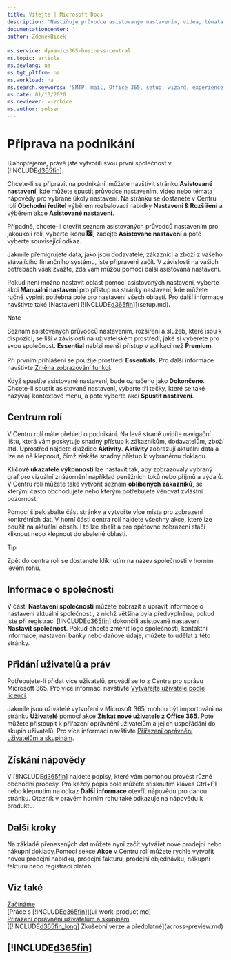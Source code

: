 ```yaml
---
title: Vítejte | Microsoft Docs
description: 'Nastiňuje průvodce asistovaným nastavením, videa, témata nápovědy a okna, které lze použít k přípravě na podnikání v Business Central.'
documentationcenter: ''
author: ZdenekBicek

ms.service: dynamics365-business-central
ms.topic: article
ms.devlang: na
ms.tgt_pltfrm: na
ms.workload: na
ms.search.keywords: 'SMTP, mail, Office 365, setup, wizard, experience'
ms.date: 01/10/2020
ms.reviewer: v-zdbice
ms.author: solsen
---
```

# Příprava na podnikání

Blahopřejeme, právě jste vytvořili svou první společnost v [!INCLUDE[d365fin](includes/d365fin_md.md)].

Chcete-li se připravit na podnikání, můžete navštívit stránku **Asistované nastavení**, kde můžete spustit průvodce nastavením, videa nebo témata nápovědy pro vybrané úkoly nastavení. Na stránku se dostanete v Centru rolí **Obchodní ředitel** výběrem rozbalovací nabídky **Nastavení & Rozšíření** a výběrem akce **Asistované nastavení**.

Případně, chcete-li otevřít seznam asistovaných průvodců nastavením pro jakoukoli roli, vyberte ikonu ![Lightbulb that opens the Tell Me feature](media/ui-search/search_small.png "Řekněte mi, co chcete dělat"), zadejte **Asistované nastavení** a poté vyberte související odkaz.

Jakmile přemigrujete data, jako jsou dodavatelé, zákazníci a zboží z vašeho stávajícího finančního systému, jste připraveni začít. V závislosti na vašich potřebách však zvažte, zda vám můžou pomoci další asistovaná nastavení.

Pokud není možno nastavit oblast pomocí asistovaných nastavení, vyberte akci **Manuální nastavení** pro přístup na stránky nastavení, kde můžete ručně vyplnit potřebná pole pro nastavení všech oblastí. Pro další informace navštivte také [Nastavení [!INCLUDE[d365fin](includes/d365fin_md.md)]](setup.md).

> [!NOTE]  
> Seznam asistovaných průvodců nastavením, rozšíření a služeb, které jsou k dispozici, se liší v závislosti na uživatelském prostředí, jaké si vyberete pro svou společnost. **Essential** nabízí menší přístup v aplikaci než **Premium**.<br /><br />
> Při prvním přihlášení se použije prostředí **Essentials**. Pro další informace navštivte [Změna zobrazování funkcí](ui-experiences.md).

Když spustíte asistované nastavení, bude označeno jako **Dokončeno**. Chcete-li spustit asistované nastavení, vyberte tři tečky, které se také nazývají kontextové menu, a poté vyberte akci **Spustit nastavení**.

## Centrum rolí
V Centru rolí máte přehled o podnikání. Na levé straně uvidíte navigační lištu, která vám poskytuje snadný přístup k zákazníkům, dodavatelům, zboží atd. Uprostřed najdete dlaždice **Aktivity**. **Aktivity** zobrazují aktuální data a lze na ně klepnout, čímž získáte snadný přístup k vybranému dokladu.

**Klíčové ukazatele výkonnosti** lze nastavit tak, aby zobrazovaly vybraný graf pro vizuální znázornění například peněžních toků nebo příjmů a výdajů. V Centru rolí můžete také vytvořit seznam **oblíbených zákazníků**, se kterými často obchodujete nebo kterým potřebujete věnovat zvláštní pozornost.

Pomocí šipek sbalte část stránky a vytvořte více místa pro zobrazení konkrétních dat. V horní části centra rolí najdete všechny akce, které lze použít na aktuální obsah. I to lze sbalit a pro opětovné zobrazení stačí kliknout nebo klepnout do sbalené oblasti.

> [!TIP]  
> Zpět do centra rolí se dostanete kliknutím na název společnosti v horním levém rohu.

## Informace o společnosti

V části **Nastavení společnosti** můžete zobrazit a upravit informace o nastavení aktuální společnosti, z nichž většina byla předvyplněna, pokud jste při registraci [!INCLUDE[d365fin](includes/d365fin_md.md)] dokončili asistované nastavení **Nastavit společnost**. Pokud chcete změnit logo společnosti, kontaktní informace, nastavení banky nebo daňové údaje, můžete to udělat z této stránky.

## Přidání uživatelů a práv

Potřebujete-li přidat více uživatelů, provádí se to z Centra pro správu Microsoft 365. Pro více informací navštivte [Vytvářejte uživatele podle licencí](ui-how-users-permissions.md).

Jakmile jsou uživatelé vytvořeni v Microsoft 365, mohou být importováni na stránku **Uživatelé** pomocí akce **Získat nové uživatele z Office 365**. Poté můžete přistoupit k přiřazení oprávnění uživatelům a jejich uspořádání do skupin uživatelů. Pro více informací navštivte [Přiřazení oprávnění uživatelům a skupinám](ui-define-granular-permissions.md).  

## Získání nápovědy

V [!INCLUDE[d365fin](includes/d365fin_md.md)] najdete popisy, které vám pomohou provést různé obchodní procesy. Pro každý popis pole můžete stisknutím kláves Ctrl+F1 nebo klepnutím na odkaz **Další informace** otevřít nápovědu pro danou stránku. Otazník v pravém horním rohu také odkazuje na nápovědu k produktu.

## Další kroky

Na základě přenesených dat můžete nyní začít vytvářet nové prodejní nebo nákupní doklady.Pomocí sekce **Akce** v Centru rolí můžete rychle vytvořit novou prodejní nabídku, prodejní fakturu, prodejní objednávku, nákupní fakturu nebo registraci plateb.

## Viz také

[Začínáme](product-get-started.md)  
[Práce s [!INCLUDE[d365fin](includes/d365fin_md.md)]](ui-work-product.md)  
[Přiřazení oprávnění uživatelům a skupinám](ui-define-granular-permissions.md)  
[[!INCLUDE[d365fin_long](includes/d365fin_long_md.md)] Zkušební verze a předplatné](across-preview.md)

## [!INCLUDE[d365fin](includes/free_trial_md.md)]